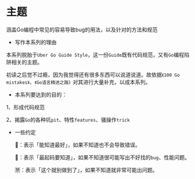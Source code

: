 # 主题
涵盖Go编程中常见的容易导致bug的用法，以及针对的方法和规范

* 写作本系列的理由

本系列脱胎于`Uber Go Guide Style`，这一份`Guide`既有代码规范，又有`Go`编程陷阱相关的主题。

初读之后觉不过瘾，因为我觉得还有很多东西可以说道说道。故依据`《100 Go mistakes》`、`《Go语言精进之路》`对其进行大量补充，以成本系列。

* 本系列要达到的目的：

1、形成代码规范

2、揭露`Go`的各种坑`pit`、特性`features`、骚操作`trick`

* 一些约定

  🌵：表示「能知道最好」，如果不知道也不会导致错误。
  
  🚩：表示「最起码要知道」，如果不知道很可能写出不好找的`bug`、性能问题。
  
  🈲：表示「这个就别做到了」，如果不知道就非常可能出问题。
